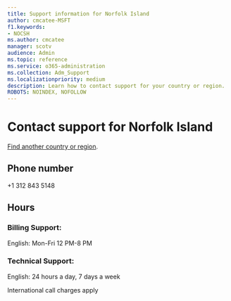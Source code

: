 ```yaml
---                                
title: Support information for Norfolk Island
author: cmcatee-MSFT
f1.keywords:
- NOCSH
ms.author: cmcatee
manager: scotv
audience: Admin
ms.topic: reference
ms.service: o365-administration
ms.collection: Adm_Support
ms.localizationpriority: medium
description: Learn how to contact support for your country or region.
ROBOTS: NOINDEX, NOFOLLOW
---
```


# Contact support for Norfolk Island

[Find another country or region](../get-help-support.md).

## Phone number
+1 312 843 5148

## Hours
### Billing Support:

English: Mon-Fri 12 PM-8 PM

### Technical Support:

English: 24 hours a day, 7 days a week

International call charges apply
